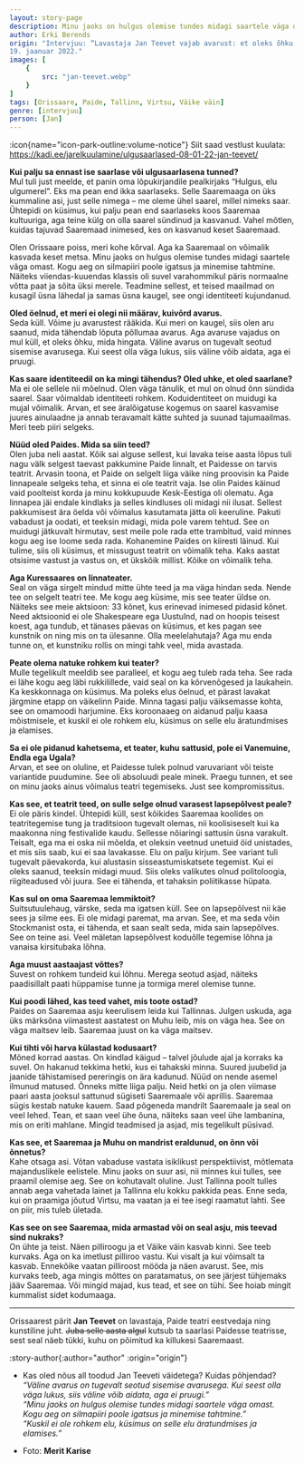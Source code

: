 ```yaml
---
layout: story-page
description: Minu jaoks on hulgus olemise tundes midagi saartele väga omast.
author: Erki Berends
origin: "Intervjuu: “Lavastaja Jan Teevet vajab avarust: et oleks õhku, mida hingata”, Saarte Hääl,
19. jaanuar 2022."
images: [
    {
        src: "jan-teevet.webp"
    }
]
tags: [Orissaare, Paide, Tallinn, Virtsu, Väike väin]
genre: [intervjuu]
person: [Jan]
---
```


<!-- # {{ $doc.title }} -->

:icon{name="icon-park-outline:volume-notice"} Siit saad vestlust kuulata: https://kadi.ee/jarelkuulamine/ulgusaarlased-08-01-22-jan-teevet/


 
**Kui palju sa ennast ise saarlase või ulgusaarlasena tunned?** \
Mul tuli just meelde, et panin oma lõpukirjandile pealkirjaks “Hulgus, elu ulgumerel”. Eks ma pean end ikka saarlaseks. Selle Saaremaaga on üks kummaline asi, just selle nimega – me oleme ühel saarel, millel nimeks saar. Ühtepidi on küsimus, kui palju pean end saarlaseks koos Saaremaa kultuuriga, aga teine külg on olla saarel sündinud ja kasvanud. Vahel mõtlen, kuidas tajuvad Saaremaad inimesed, kes on kasvanud keset Saaremaad.

Olen Orissaare poiss, meri kohe kõrval. Aga ka Saaremaal on võimalik kasvada keset metsa. Minu jaoks on hulgus olemise tundes midagi saartele väga omast. Kogu aeg on silmapiiri poole igatsus ja minemise tahtmine. Näiteks viiendas-kuuendas klassis oli suvel varahommikul päris normaalne võtta paat ja sõita üksi merele. Teadmine sellest, et teised maailmad on kusagil üsna lähedal ja samas üsna kaugel, see ongi identiteeti kujundanud.

**Oled öelnud, et meri ei olegi nii määrav, kuivõrd avarus.** \
Seda küll. Võime ju avarustest rääkida. Kui meri on kaugel, siis olen aru saanud, mida tähendab lõputa põllumaa avarus. Aga avaruse vajadus on mul küll, et oleks õhku, mida hingata. Väline avarus on tugevalt seotud sisemise avarusega. Kui seest olla väga lukus, siis väline võib aidata, aga ei pruugi.

**Kas saare identiteedil on ka mingi tähendus? Oled uhke, et oled saarlane?** \
Ma ei ole sellele nii mõelnud. Olen väga tänulik, et mul on olnud õnn sündida saarel. Saar võimaldab identiteeti rohkem. Koduidentiteet on muidugi ka mujal võimalik. Arvan, et see äralõigatuse kogemus on saarel kasvamise juures ainulaadne ja annab teravamalt kätte suhted ja suunad tajumaailmas. Meri teeb piiri selgeks.

**Nüüd oled Paides. Mida sa siin teed?** \
Olen juba neli aastat. Kõik sai alguse sellest, kui lavaka teise aasta lõpus tuli nagu välk selgest taevast pakkumine Paide linnalt, et Paidesse on tarvis teatrit. Arvasin toona, et Paide on selgelt liiga väike ning proovisin ka Paide linnapeale selgeks teha, et sinna ei ole teatrit vaja. Ise olin Paides käinud vaid poolteist korda ja minu kokkupuude Kesk-Eestiga oli olematu. Aga linnapea jäi endale kindlaks ja selles kindluses oli midagi nii ilusat. Sellest pakkumisest ära öelda või võimalus kasutamata jätta oli keeruline. Pakuti vabadust ja oodati, et teeksin midagi, mida pole varem tehtud. See on muidugi jätkuvalt hirmutav, sest meile pole rada ette trambitud, vaid minnes kogu aeg ise loome seda rada. Kohanemine Paides on kiiresti läinud. Kui tulime, siis oli küsimus, et missugust teatrit on võimalik teha. Kaks aastat otsisime vastust ja vastus on, et ükskõik millist. Kõike on võimalik teha.

**Aga Kuressaares on linnateater.** \
Seal on väga sirgelt mindud mitte ühte teed ja ma väga hindan seda. Nende tee on selgelt teatri tee. Me kogu aeg küsime, mis see teater üldse on. Näiteks see meie aktsioon: 33 kõnet, kus erinevad inimesed pidasid kõnet. Need aktsioonid ei ole Shakespeare ega Uustulnd, nad on hoopis teisest koest, aga tundub, et tänases päevas on küsimus, et kes pagan see kunstnik on ning mis on ta ülesanne. Olla meelelahutaja? Aga mu enda tunne on, et kunstniku rollis on mingi tahk veel, mida avastada.

**Peate olema natuke rohkem kui teater?** \
Mulle tegelikult meeldib see paralleel, et kogu aeg tuleb rada teha. See rada ei lähe kogu aeg läbi rukkilillede, vaid seal on ka kõrvenõgesed ja laukahein. Ka keskkonnaga on küsimus. Ma poleks elus öelnud, et pärast lavakat järgmine etapp on väikelinn Paide. Minna tagasi palju väiksemasse kohta, see on omamoodi harjumine. Eks koroonaaeg on aidanud palju kaasa mõistmisele, et kuskil ei ole rohkem elu, küsimus on selle elu äratundmises ja elamises.

**Sa ei ole pidanud kahetsema, et teater, kuhu sattusid, pole ei Vanemuine, Endla ega Ugala?** \
Arvan, et see on oluline, et Paidesse tulek polnud varuvariant või teiste variantide puudumine. See oli absoluudi peale minek. Praegu tunnen, et see on minu jaoks ainus võimalus teatri tegemiseks. Just see kompromissitus.

**Kas see, et teatrit teed, on sulle selge olnud varasest lapsepõlvest peale?** \
Ei ole päris kindel. Ühtepidi küll, sest kõikides Saaremaa koolides on teatritegemise tung ja traditsioon tugevalt olemas, nii koolisiseselt kui ka maakonna ning festivalide kaudu. Sellesse nõiaringi sattusin üsna varakult. Teisalt, ega ma ei oska nii mõelda, et oleksin veetnud unetuid öid unistades, et mis siis saab, kui ei saa lavakasse. Elu on palju kirjum. See variant tuli tugevalt päevakorda, kui alustasin sisseastumiskatsete tegemist. Kui ei oleks saanud, teeksin midagi muud. Siis oleks valikutes olnud politoloogia, riigiteadused või juura. See ei tähenda, et tahaksin poliitikasse hüpata.

**Kas sul on oma Saaremaa lemmiktoit?** \
Suitsutuulehaug, värske, seda ma igatsen küll. See on lapsepõlvest nii käe sees ja silme ees. Ei ole midagi paremat, ma arvan. See, et ma seda võin Stockmanist osta, ei tähenda, et saan sealt seda, mida sain lapsepõlves. See on teine asi. Veel mäletan lapsepõlvest koduõlle tegemise lõhna ja vanaisa kirsitubaka lõhna.

**Aga muust aastaajast võttes?** \
Suvest on rohkem tundeid kui lõhnu. Merega seotud asjad, näiteks paadisillalt paati hüppamise tunne ja tormiga merel olemise tunne.

**Kui poodi lähed, kas teed vahet, mis toote ostad?** \
Paides on Saaremaa asju keerulisem leida kui Tallinnas. Julgen uskuda, aga üks märksõna viimastest aastatest on Muhu leib, mis on väga hea. See on väga maitsev leib. Saaremaa juust on ka väga maitsev.

**Kui tihti või harva külastad kodusaart?** \
Mõned korrad aastas. On kindlad käigud – talvel jõulude ajal ja korraks ka suvel. On hakanud tekkima hetki, kus ei tahakski minna. Suured juubelid ja jaanide tähistamised pereringis on ära kadunud. Nüüd on nende asemel ilmunud matused. Õnneks mitte liiga palju. Neid hetki on ja olen viimase paari aasta jooksul sattunud sügiseti Saaremaale või aprillis. Saaremaa sügis kestab natuke kauem. Saad põgeneda mandrilt Saaremaale ja seal on veel lehed. Tean, et saan veel ühe õuna, näiteks saan veel ühe lambanina, mis on eriti mahlane. Mingid teadmised ja asjad, mis tegelikult püsivad.

**Kas see, et Saaremaa ja Muhu on mandrist eraldunud, on õnn või õnnetus?** \
Kahe otsaga asi. Võtan vabaduse vastata isiklikust perspektiivist, mõtlemata majanduslikele eelistele. Minu jaoks on suur asi, nii minnes kui tulles, see praamil olemise aeg. See on kohutavalt oluline. Just Tallinna poolt tulles annab aega vahetada lainet ja Tallinna elu kokku pakkida peas. Enne seda, kui on praamiga jõutud Virtsu, ma vaatan ja ei tee isegi raamatut lahti. See on piir, mis tuleb ületada.

**Kas see on see Saaremaa, mida armastad või on seal asju, mis teevad sind nukraks?** \
On ühte ja teist. Näen pilliroogu ja et Väike väin kasvab kinni. See teeb kurvaks. Aga on ka imetlust pilliroo vastu. Kui visalt ja kui võimsalt ta kasvab. Ennekõike vaatan pilliroost mööda ja näen avarust. See, mis kurvaks teeb, aga mingis mõttes on paratamatus, on see järjest tühjemaks jääv Saaremaa. Või mingid majad, kus tead, et see on tühi. See hoiab mingit kummalist sidet kodumaaga.

<hr />

Orissaarest pärit **Jan Teevet** on lavastaja, Paide teatri eestvedaja ning kunstiline juht. ~~Juba selle aasta algul~~ kutsub ta saarlasi Paidesse teatrisse, sest seal näeb tükki, kuhu on põimitud ka killukesi Saaremaast.





:story-author{:author="author" :origin="origin"}

<details-wrapper summary="Mis mõtted tekkisid?">

- Kas oled nõus all toodud Jan Teeveti väidetega? Kuidas põhjendad? \
*“Väline avarus on tugevalt seotud sisemise avarusega. Kui seest olla väga lukus, siis väline võib aidata, aga ei pruugi.”* \
*“Minu jaoks on hulgus olemise tundes midagi saartele väga omast. Kogu aeg on silmapiiri poole igatsus ja minemise tahtmine.”* \
*“Kuskil ei ole rohkem elu, küsimus on selle elu äratundmises ja elamises.”*

</details-wrapper>


<details-wrapper summary="Allikad" class="text-sm" icon="icon-park-outline:document-folder">

- Foto: **Merit Karise**

</details-wrapper>
